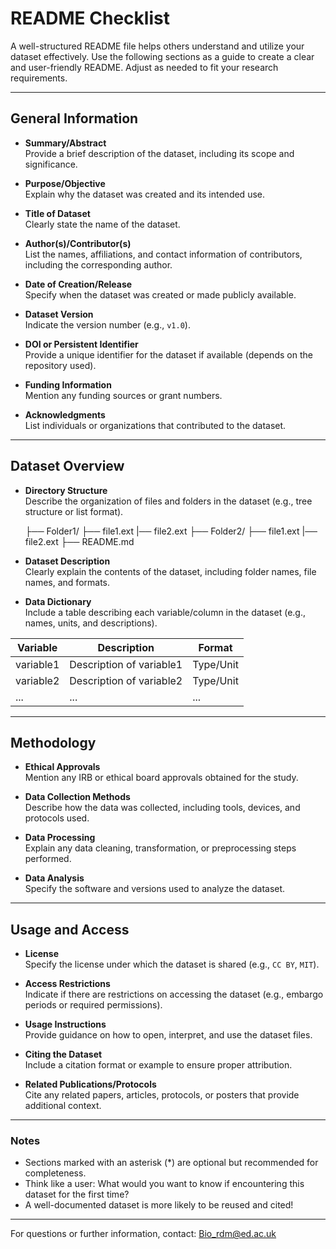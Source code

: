 # README Checklist

A well-structured README file helps others understand and utilize your dataset effectively. Use the following sections as a guide to create a clear and user-friendly README. Adjust as needed to fit your research requirements.

---

## General Information

- **Summary/Abstract**  
  Provide a brief description of the dataset, including its scope and significance.

- **Purpose/Objective**  
  Explain why the dataset was created and its intended use.

- **Title of Dataset**  
  Clearly state the name of the dataset.

- **Author(s)/Contributor(s)**  
  List the names, affiliations, and contact information of contributors, including the corresponding author.

- **Date of Creation/Release**  
  Specify when the dataset was created or made publicly available.

- **Dataset Version**  
  Indicate the version number (e.g., `v1.0`).

- **DOI or Persistent Identifier**  
  Provide a unique identifier for the dataset if available (depends on the repository used).

- **Funding Information**  
  Mention any funding sources or grant numbers.

- **Acknowledgments**  
  List individuals or organizations that contributed to the dataset.

---

## Dataset Overview

- **Directory Structure**  
  Describe the organization of files and folders in the dataset (e.g., tree structure or list format).
  
  ├── Folder1/ 
    ├── file1.ext
    |── file2.ext
  ├── Folder2/ 
    ├── file1.ext
    |── file2.ext
  ├── README.md

- **Dataset Description**  
  Clearly explain the contents of the dataset, including folder names, file names, and formats.

- **Data Dictionary**  
  Include a table describing each variable/column in the dataset (e.g., names, units, and descriptions).
  
| Variable       | Description                        | Format   |
|----------------|------------------------------------|----------|
| variable1      | Description of variable1           | Type/Unit|
| variable2      | Description of variable2           | Type/Unit|
| ...            | ...                                | ...      |

---

## Methodology

- **Ethical Approvals**  
  Mention any IRB or ethical board approvals obtained for the study.

- **Data Collection Methods**  
  Describe how the data was collected, including tools, devices, and protocols used.

- **Data Processing**  
  Explain any data cleaning, transformation, or preprocessing steps performed.

- **Data Analysis**  
  Specify the software and versions used to analyze the dataset.

---
## Usage and Access

- **License**  
  Specify the license under which the dataset is shared (e.g., `CC BY`, `MIT`).

- **Access Restrictions**  
  Indicate if there are restrictions on accessing the dataset (e.g., embargo periods or required permissions).

- **Usage Instructions**  
  Provide guidance on how to open, interpret, and use the dataset files.

- **Citing the Dataset**  
  Include a citation format or example to ensure proper attribution.

- **Related Publications/Protocols**  
  Cite any related papers, articles, protocols, or posters that provide additional context.

---


### Notes

- Sections marked with an asterisk (*) are optional but recommended for completeness.
- Think like a user: What would you want to know if encountering this dataset for the first time?
- A well-documented dataset is more likely to be reused and cited!

---

For questions or further information, contact: Bio_rdm@ed.ac.uk
